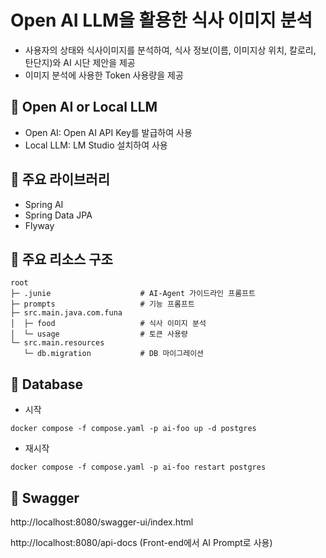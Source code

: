# Open AI LLM을 활용한 식사 이미지 분석

- 사용자의 상태와 식사이미지를 분석하여, 식사 정보(이름, 이미지상 위치, 칼로리, 탄단지)와 AI 시단 제안을 제공
- 이미지 분석에 사용한 Token 사용량을 제공

## 🥚 Open AI or Local LLM

- Open AI: Open AI API Key를 발급하여 사용
- Local LLM: LM Studio 설치하여 사용

## 🍕 주요 라이브러리

- Spring AI
- Spring Data JPA
- Flyway

## 🍔 주요 리소스 구조

``` 
root
├─ .junie                    # AI-Agent 가이드라인 프롬프트
├─ prompts                   # 기능 프롬프트
├─ src.main.java.com.funa
│  ├─ food                   # 식사 이미지 분석
│  └─ usage                  # 토큰 사용량
└─ src.main.resources
   └─ db.migration           # DB 마이그레이션
```

## 🍟 Database

- 시작

`docker compose -f compose.yaml -p ai-foo up -d postgres`

- 재시작

`docker compose -f compose.yaml -p ai-foo restart postgres`

## 🌭 Swagger

http://localhost:8080/swagger-ui/index.html

http://localhost:8080/api-docs (Front-end에서 AI Prompt로 사용)
